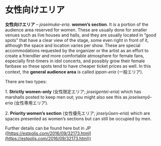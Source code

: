 # 女性向けエリア

**女性向けエリア** – *joseimuke-eria*. **women’s section**. It is a portion of the audience area reserved for women. These are usually done for smaller venues such as live houses and halls, and they are usually located in “good spots” that have a clear view of the stage, some even right in front of it, although the space and location varies per show. These are special accommodations requested by the organizer or the artist as an effort to create a friendlier and more comfortable atmosphere for female fans, especially first-timers in idol concerts, and possibly grow their female fanbase so these spots tend to have cheaper ticket prices as well. In this context, the **general audience area** is called *ippan-eria* (一般エリア).

There are two types:

1. **Strictly women-only** (女性限定エリア; *joseigentei-eria*) which has marshalls posted to keep men out; you might also see this as *joseisenyō-eria* (女性専用エリア).

2. **Priority women’s section** (女性優先エリア; *joseiyūsen-eria*) which are spaces presented as women’s sections but can still be occupied by men.

Further details can be found here but in JP ([https://estpolis.com/2016/09/32173.html](https://estpolis.com/2016/09/32173.html))
